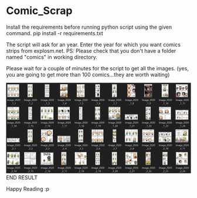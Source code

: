 # Comic_Scrap

Install the requirements before running python script using the given command.
pip install -r requirements.txt

The script will ask for an year. Enter the year for which you want comics strips from explosm.net.
PS: Please check that you don't have a folder named "comics" in working directory.

Please wait for a couple of minutes for the script to get all the images.
(yes, you are going to get more than 100 comics...they are worth waiting)

![](Screenshots/all_files.jpg)
END RESULT

Happy Reading :p
